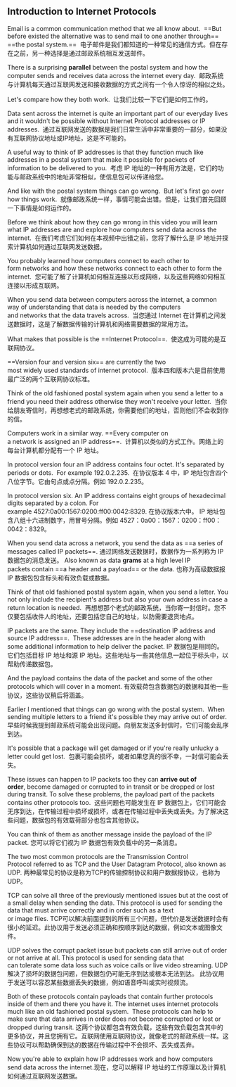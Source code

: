 ## Introduction to Internet Protocols
Email is a common communication method that we all know about. 
==But before existed the alternative was to send mail to one another through== 
==the postal system.== 
电子邮件是我们都知道的一种常见的通信方式。但在存在之前，另一种选择是通过邮政系统相互发送邮件。

There is a surprising **parallel** between the postal system and how the computer sends and receives data across the internet every day. 
邮政系统与计算机每天通过互联网发送和接收数据的方式之间有一个令人惊讶的相似之处。

Let's compare how they both work. 
让我们比较一下它们是如何工作的。

Data sent across the internet is quite an important part of our everyday lives and it wouldn't be possible without Internet Protocol addresses or IP addresses. 
通过互联网发送的数据是我们日常生活中非常重要的一部分，如果没有互联网协议地址或IP地址，这是不可能的。

A useful way to think of IP addresses is that they function much like  addresses in a postal system that make it possible for packets of information to be delivered to you. 
考虑 IP 地址的一种有用方法是，它们的功能与邮政系统中的地址非常相似，使信息包可以传递给您。

And like with the postal system things can go wrong. 
But let's first go over how things work. 
就像邮政系统一样，事情可能会出错。但是，让我们首先回顾一下事情是如何运作的。

Before we think about how they can go wrong in this video you will learn what IP addresses are and explore how computers send data across the internet. 
在我们考虑它们如何在本视频中出错之前，您将了解什么是 IP 地址并探索计算机如何通过互联网发送数据。

You probably learned how computers connect to each other to form networks and how these networks connect to each other to form the internet. 
您可能了解了计算机如何相互连接以形成网络，以及这些网络如何相互连接以形成互联网。

When you send data between computers across the internet, a common way of understanding that data is needed by the computers and networks that the data travels across. 
当您通过 Internet 在计算机之间发送数据时，这是了解数据传输的计算机和网络需要数据的常用方法。

What makes that possible is the ==Internet Protocol==. 
使这成为可能的是互联网协议。

==Version four and version six== are currently the two most widely used standards of internet protocol. 
版本四和版本六是目前使用最广泛的两个互联网协议标准。

Think of the old fashioned postal system again when you send a letter to a friend you need their address otherwise they won't receive your letter. 
当你给朋友寄信时，再想想老式的邮政系统，你需要他们的地址，否则他们不会收到你的信。

Computers work in a similar way. ==Every computer on a network is assigned an IP address==. 
计算机以类似的方式工作。网络上的每台计算机都分配有一个 IP 地址。

In protocol version four an IP address contains four octet. It's separated by periods or dots. 
For example 192.0.2.235. 
在协议版本 4 中，IP 地址包含四个八位字节。它由句点或点分隔。例如 192.0.2.235。

In protocol version six. An IP address contains eight groups of hexadecimal digits separated by a colon. For example 4527:0a00:1567:0200:ff00:0042:8329.
在协议版本六中。 IP 地址包含八组十六进制数字，用冒号分隔。例如 4527：0a00：1567：0200：ff00：0042：8329。

When you send data across a network, you send the data as ==a series of messages called IP packets==. 通过网络发送数据时，数据作为一系列称为 IP 数据包的消息发送。
Also known as data **grams** at a high level IP packets contain ==a header and a payload== or the data. 也称为高级数据报 IP 数据包包含标头和有效负载或数据。

Think of that old fashioned postal system again, when you send a letter. You not only include the recipient's address but also your own address in case a return location is needed. 
再想想那个老式的邮政系统，当你寄一封信时。您不仅要包括收件人的地址，还要包括您自己的地址，以防需要退货地点。

IP packets are the same. They include the ==destination IP address and source IP address==. 
These addresses are in the header along with some additional information to help deliver the packet. IP 数据包是相同的。它们包括目标 IP 地址和源 IP 地址。这些地址与一些其他信息一起位于标头中，以帮助传递数据包。

And the payload contains the data of the packet and some of the other protocols which will cover in a moment. 有效载荷包含数据包的数据和其他一些协议，这些协议稍后将涵盖。

Earlier I mentioned that things can go wrong with the postal system. 
When sending multiple letters to a friend it's possible they may arrive out of order. 
早些时候我提到邮政系统可能会出现问题。向朋友发送多封信时，它们可能会乱序到达。

It's possible that a package will get damaged or if you're really unlucky a letter could get lost. 
包裹可能会损坏，或者如果您真的很不幸，一封信可能会丢失。

These issues can happen to IP packets too they can **arrive out of order**, become damaged or corrupted to in transit or be dropped or lost during transit. To solve these problems, the payload part of the packets contains other protocols too. 
这些问题也可能发生在 IP 数据包上，它们可能会无序到达，在传输过程中损坏或损坏，或者在传输过程中丢失或丢失。为了解决这些问题，数据包的有效载荷部分也包含其他协议。

You can think of them as another message inside the payload of the IP packet. 您可以将它们视为 IP 数据包有效负载中的另一条消息。

The two most common protocols are the Transmission Control Protocol referred to as TCP and the User Datagram Protocol, also known as UDP. 两种最常见的协议是称为TCP的传输控制协议和用户数据报协议，也称为UDP。

TCP can solve all three of the previously mentioned issues but at the cost of a small delay when sending the data. This protocol is used for sending the data that must arrive correctly and in order such as a text or image files. TCP可以解决前面提到的所有三个问题，但代价是发送数据时会有很小的延迟。此协议用于发送必须正确和按顺序到达的数据，例如文本或图像文件。

UDP solves the corrupt packet issue but packets can still arrive out of order or not arrive at all. This protocol is used for sending data that can tolerate some data loss such as voice calls or live video streaming. UDP 解决了损坏的数据包问题，但数据包仍可能无序到达或根本无法到达。 此协议用于发送可以容忍某些数据丢失的数据，例如语音呼叫或实时视频流。

Both of these protocols contain payloads that contain further protocols inside of them and there you have it. The internet uses internet protocols much like an old fashioned postal system. 
These protocols can help to make sure that data arrives in order does not become corrupted or lost or dropped during transit. 这两个协议都包含有效负载，这些有效负载包含其中的更多协议，并且您拥有它。互联网使用互联网协议，就像老式的邮政系统一样。这些协议可以帮助确保到达的数据在传输过程中不会损坏、丢失或丢弃。

Now you're able to explain how IP addresses work and how computers send data across the internet.现在，您可以解释 IP 地址的工作原理以及计算机如何通过互联网发送数据。

